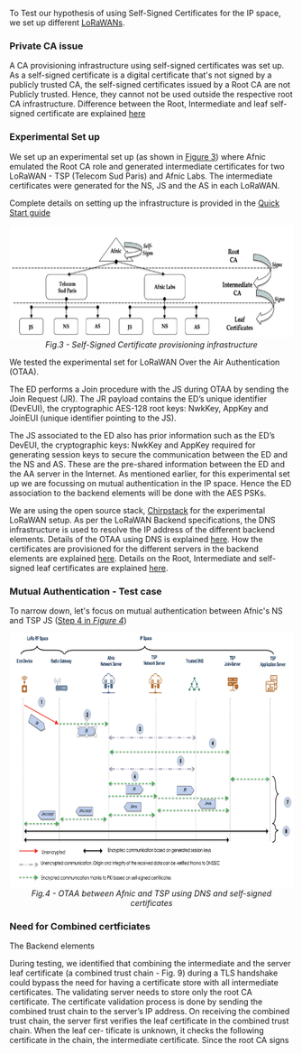 To Test our hypothesis of using Self-Signed Certificates for the IP space, we set up different [LoRaWANs](https://github.com/AFNIC/IoTRoam-Tutorial/blob/master/QuickStart.md).  

### Private CA issue

A CA provisioning infrastructure using self-signed certificates was set up. As a self-signed certificate is a digital certificate that's not signed by a publicly trusted CA, the self-signed certificates issued by a Root CA are not Publicly trusted. Hence, they cannot not be used outside the respective root CA infrastructure. Difference between the Root, Intermediate and leaf self-signed certificate are explained [here](https://github.com/AFNIC/IoTRoam-Tutorial/blob/master/Certificates-Tutorial.md#root-certificate)


### Experimental Set up

We set up an experimental set up (as shown in [Figure 3](Figures/CA_Provisioning_Architecture.png)) where Afnic emulated the Root CA role and generated intermediate certificates for two LoRaWAN - TSP (Telecom Sud Paris) and Afnic Labs.
The intermediate certificates were generated for the NS, JS and the AS in each LoRaWAN. 


Complete details on setting up the infrastructure is provided in the [Quick Start guide](https://github.com/AFNIC/IoTRoam-Tutorial/blob/master/QuickStart.md)

<p align="center">
  <img width="550" height="200" src="https://github.com/AFNIC/Mutual-Authentication-via-DANE/blob/main/Figures/CA_Provisioning_Architecture.png">
  <br>
  <em> Fig.3 - Self-Signed Certificate provisioning infrastructure </figcaption> </em>
</p>

We tested the experimental set for LoRaWAN Over the Air Authentication (OTAA). 

The ED performs a Join procedure with the JS during OTAA by sending the Join Request (JR). The JR payload contains the ED’s unique identifier (DevEUI), the cryptographic AES-128 root keys: NwkKey, AppKey and JoinEUI (unique identifier pointing to the JS).  

The JS associated to the ED also has prior information such as the ED’s DevEUI, the cryptographic keys: NwkKey and AppKey required for generating session keys to secure the communication between the ED and the NS and AS. These are the pre-shared information between the ED and the AA server in the Internet. As mentioned earlier, for this experimental set up we are focussing on mutual authentication in the IP space. Hence the ED association to the backend elements will be done with the AES PSKs.

We are using the open source stack, [Chirpstack](https://chirpstack.io/) for the experimental LoRaWAN setup. As per the LoRaWAN Backend specifications, the DNS infrastructure is used to resolve the IP address of the different backend elements. Details of the OTAA using DNS is explained [here](https://github.com/AFNIC/IoTRoam-Tutorial/blob/master/OTAA-Using-DNS.md). How the certificates are provisioned for the different servers in the backend elements are explained [here](https://github.com/AFNIC/IoTRoam-Tutorial/blob/master/Certificates-Tutorial.md#certificate-setup). Details on the Root, Intermediate and self-signed leaf certificates are explained [here](https://github.com/AFNIC/IoTRoam-Tutorial/blob/master/Certificates-Tutorial.md#root-certificate). 

### Mutual Authentication - Test case

To narrow down, let's focus on mutual authentication between Afnic's NS and TSP JS ([Step 4 in *Figure 4*](/Figures/OTAA-Test-Case.png))

<p align="center">
  <img width="750" height="450" src="https://github.com/AFNIC/Mutual-Authentication-via-DANE/blob/main/Figures/OTAA-Test-Case.png">
  <br>
  <em> Fig.4 - OTAA between Afnic and TSP using DNS and self-signed certificates </figcaption> </em>
</p>


### Need for Combined certficiates

The Backend elements 

During testing, we identified that combining the intermediate and the server leaf certificate (a combined trust chain - Fig. 9) during a TLS handshake could bypass the need for having a certificate store with all intermediate certificates. The validating server needs to store only the root CA certificate. The certificate validation process is done by sending the combined trust chain to the server’s IP address. On receiving the combined trust chain, the server first verifies the leaf certificate in the combined trust chain. When the leaf cer- tificate is unknown, it checks the following certificate in the chain, the intermediate certificate. Since the root CA signs
